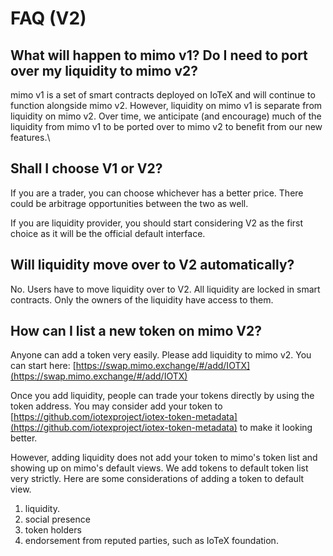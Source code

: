 # FAQ (V2)

## **What will happen to mimo v1? Do I need to port over my liquidity to mimo v2?**

mimo v1 is a set of smart contracts deployed on IoTeX and will continue to function alongside mimo v2. However, liquidity on mimo v1 is separate from liquidity on mimo v2. Over time, we anticipate (and encourage) much of the liquidity from mimo v1 to be ported over to mimo v2 to benefit from our new features.\


## Shall I choose V1 or V2?

If you are a trader, you can choose whichever has a better price. There  could be arbitrage opportunities between the two as well. 

If you are liquidity provider, you should start considering V2 as the first choice as it will be the official default interface.

## Will liquidity move over to V2 automatically?

No. Users have to move liquidity over to V2. All liquidity are locked in smart contracts. Only the owners of the liquidity have access to them.

## How can I list a new token on mimo V2?

Anyone can add a token very easily. Please add liquidity to mimo v2. You can start here: [https://swap.mimo.exchange/#/add/IOTX](https://swap.mimo.exchange/#/add/IOTX)

Once you add liquidity, people can trade your tokens directly by using the token address. You may consider add your token to [https://github.com/iotexproject/iotex-token-metadata](https://github.com/iotexproject/iotex-token-metadata) to make it looking better.

However, adding liquidity does not add your token to mimo's token list and showing up on mimo's default views. We add tokens to default token list very strictly. Here are some considerations of adding a token to default view. 

1. liquidity. 
2. social presence 
3. token holders 
4. endorsement from reputed parties, such as IoTeX foundation. 





